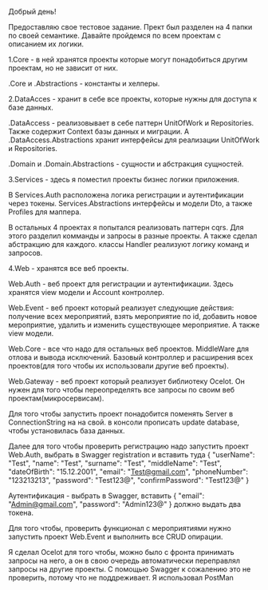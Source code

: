 Добрый день!

Предоставляю свое тестовое задание.
Прект был разделен на 4 папки по своей семантике.
Давайте пройдемся по всем проектам с описанием их логики.

1.Core - в ней хранятся проекты которые могут понадобиться другим проектам, но не зависит от них.

.Core и .Abstractions - константы и хелперы.

2.DataAcces - хранит в себе все проекты, которые нужны для доступа к базе данных.

.DataAccess - реализовывает в себе паттерн UnitOfWork и Repositories. Также содержит Context базы данных и миграции.
A .DataAccess.Abstractions хранит интерфейсы для реализации UnitOfWork и Repositories.

.Domain и .Domain.Abstractions - сущности и абстракция сущностей.

3.Services - здесь я поместил проекты бизнес логики приложения.

В Services.Auth расположена логика регистрации и аутентификации через токены. Services.Abstractions интерфейсы и модели Dto, а также Profiles для маппера.

В остальных 4 проектах я попытался реализовать паттерн cqrs. Для этого разделил комманды и запросы в разные проекты. А также сделал абстракцию для каждого.
классы Handler реализуют логику команд и запросов.


4.Web - хранятся все веб проекты.

Web.Auth - веб проект для регистрации и аутентификации. Здесь хранятся view модели и Account контроллер.

Web.Event - веб проект который реализует следующие действия: получение всех мероприятий, взять мероприятие по id, добавить новое мероприятие, удалить и изменить существующее мероприятие.
А также view модели.

Web.Core - все что надо для остальных веб проектов. MiddleWare для отлова и вывода исключений. Базовый контроллер и расширения всех проектов(для того чтобы их использовали другие веб проекты).

Web.Gateway - веб проект который реализует библиотеку Ocelot. Он нужен для того чтобы переопределять все запросы по своим веб проектам(микросервисам).

Для того чтобы запустить проект понадобится поменять Server в ConnectionString на на свой. в консоли прописать update database, чтобы установилась база данных.

Далее для того чтобы проверить регистрацию надо запустить проект Web.Auth, выбрать в Swagger registration и вставить туда
{
"userName": "Test",
"name": "Test",
"surname": "Test",
"middleName": "Test",
"dateOfBirth": "15.12.2001",
"email": "Test@gmail.com",
"phoneNumber": "123213213",
"password": "Test123@",
"confirmPassword": "Test123@"
}


Аутентификация - выбрать в Swagger, вставить 
{
"email": "Admin@gmail.com",
"password": "Admin123@"
}
 должно выдать два токена.
 
Для того чтобы, проверить функционал с мероприятиями нужно запустить проект Web.Event и выполнить все CRUD опирации.


Я сделал Ocelot для того чтобы, можно было с фронта принимать запросы на него, а он в свою очередь автоматически переправлял запросы на другие проекты. 
С помощью Swagger к сожалению это не проверить, потому что не поддреживает. Я использовал PostMan 









